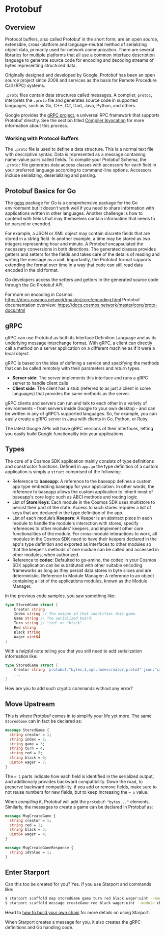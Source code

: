 # Protobuf

## Overview

Protocol buffers, also called Protobuf in the short form, are an open source, extensible, cross-platform and language-neutral method of serializing object data, primarily used for network communication. There are several libraries for multiple platforms that all use a common interface description language to generate source code for encoding and decoding streams of bytes representing structured data.

Originally designed and developed by Google, Protobuf has been an open source project since 2008 and services as the basis for Remote Procedure Call (RPC) systems.

`.proto` files contain data structures called messages. A compiler, `protoc`, interprets the `.proto` file and generates source code in supported languages, such as Go, C++, C#, Dart, Java, Python, and others.

<HighlightBox type=”info”>

Google provides the [gRPC project](https://blog.conan.io/2019/03/06/Serializing-your-data-with-Protobuf.html), a universal RPC framework that supports Protobuf directly. See the section titled [Compiler Invocation](https://developers.google.com/protocol-buffers/docs/reference/cpp-generated#invocation) for more information about this process.

</HighlightBox>

### Working with Protocol Buffers

The `.proto` file is used to define a data structure. This is a normal text file with descriptive syntax. Data is represented as a message containing name-value pairs called fields.
To compile your Protobuf Schema, the `.protoc` file generates data access classes with accessors for each field in your preferred language according to command-line options. Accessors include serializing, deserializing and parsing.

## Protobuf Basics for Go

The [gobs](https://golang.org/pkg/encoding/gob/) package for Go is a comprehensive package for the Go environment but it doesn’t work well if you need to share information with applications written in other languages. Another challenge is how to contend with fields that may themselves contain information that needs to be parsed or encoded.

For example, a JSON or XML object may contain discrete fields that are stored in a string field. In another example, a time may be stored as two integers representing hour and minute. A Protobuf encapsulated the necessary conversions in both directions. The generated classes provides getters and setters for the fields and takes care of the details of reading and writing the message as a unit. Importantly, the Protobuf format supports extending the format over time in a way that code can still read data encoded in the old format.

Go developers access the setters and getters in the generated source code through the Go Protobuf API.

<HighlightBox type=”info”>

For more on encoding in Cosmos: https://docs.cosmos.network/master/core/encoding.html
Protobuf documentation overview: https://docs.cosmos.network/master/core/proto-docs.html

</HighlightBox>

## gRPC

gRPC can use Protobuf as both its Interface Definition Language and as its underlying message interchange format. With gRPC, a client can directly call a method on a server application on a different machine as if it were a local object.

gRPC is based on the idea of defining a service and specifying the methods that can be called remotely with their parameters and return types.

* **Server side**:  The server implements this interface and runs a gRPC server to handle client calls
* **Client side**: The client has a stub (referred to as just a client in some languages) that provides the same methods as the server.

gRPC clients and servers can run and talk to each other in a variety of environments - from servers inside Google to your own desktop - and can be written in any of gRPC’s supported languages. So, for example, you can easily create a gRPC server in Java with clients in Go, Python, or Ruby.

The latest Google APIs will have gRPC versions of their interfaces, letting you easily build Google functionality into your applications.

## Types

The core of a Cosmos SDK application mainly consists of type definitions and constructor functions. Defined in `app.go` the type definition of a custom application is simply a `struct` comprised of the following:

* Reference to **baseapp**: A reference to the baseapp defines a custom app type embedding baseapp for your application. In other words, the reference to baseapp allows the custom application to inherit most of baseapp's core logic such as ABCI methods and routing logic.
* List of **Store Keys**: Each module in the Cosmos SDK uses multistore to persist their part of the state. Access to such stores requires a list of keys that are declared in the type definition of the app.
* List of each module’s **Keepers**: A Keeper is an abstract piece in each module to handle the module's interaction with stores, specify references to other modules' keepers, and implement other core functionalities of the module. For cross-module interactions to work, all modules in the Cosmos SDK need to have their keepers declared in the app's type definition and exported as interfaces to other modules so that the keeper's methods of one module can be called and accessed in other modules, when authorized.
* Reference to **codec**: Defaulted to go-amino, the codec in your Cosmos SDK application can be substituted with other suitable encoding frameworks as long as they persist data stores in byte slices and are deterministic.
Reference to Module Manager: A reference to an object containing a list of the applications modules, known as the Module Manager.

<ExpansionPanel title="Show me some code for my checkers blockchain">

In the previous code samples, you saw something like:

```go
type StoredGame struct {
    Creator string
    Index string // The unique id that identifies this game.
    Game string // The serialized board.
    Turn string // "red" or "black"
    Red string
    Black string
    Wager uint64
}
```
With a _helpful_ note telling you that you still need to add serialization information like:

```go
type StoredGame struct {
    Creator string `protobuf:"bytes,1,opt,name=creator,proto3" json:"creator,omitempty"`
    ...
}
```
How are you to add such cryptic commands without any error?

## Move Upstream

This is where Protobuf comes in to simplify your life yet more. The same `StoredGame` can in fact be declared as:

```protobuf
message StoredGame {
  string creator = 1;
  string index = 2;
  string game = 3;
  string turn = 4;
  string red = 5;
  string black = 6;
  uint64 wager = 7;
}
```
The `= 1` parts indicate how each field is identified in the serialized output, and additionally provides backward compatibility. Down the road, to preserve backward compatibility, if you add or remove fields, make sure to not reuse numbers for new fields, but to keep increasing the `= x` value.

When _compiling_ it, Protobuf will add the `protobuf:"bytes..."` elements. Similarly, the messages to create a game can be declared in Protobuf as:

```protobuf
message MsgCreateGame {
  string creator = 1;
  string red = 2;
  string black = 3;
  uint64 wager = 4;
}

message MsgCreateGameResponse {
  string idValue = 1;
}
```

## Enter Starport

Can this too be created for you? Yes. If you use Starport and commands like:

```sh
$ starport scaffold map storedGame game turn red black wager:uint --module checkers --no-message
$ starport scaffold message createGame red black wager:uint --module checkers --response idValue
```
Head to [how to build your own chain](../5-my-own-chain/01-index) for more details on using Starport.

When Starport creates a message for you, it also creates the gRPC definitions and Go handling code.

</ExpansionPanel>

